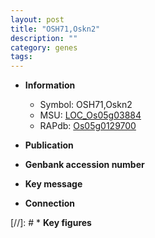 ```yaml
---
layout: post
title: "OSH71,Oskn2"
description: ""
category: genes
tags: 
---
```


* **Information**  
    + Symbol: OSH71,Oskn2  
    + MSU: [LOC_Os05g03884](http://rice.uga.edu/cgi-bin/ORF_infopage.cgi?orf=LOC_Os05g03884)  
    + RAPdb: [Os05g0129700](http://rapdb.dna.affrc.go.jp/viewer/gbrowse_details/irgsp1?name=Os05g0129700)  

* **Publication**  

* **Genbank accession number**  

* **Key message**  

* **Connection**  

[//]: # * **Key figures**  


